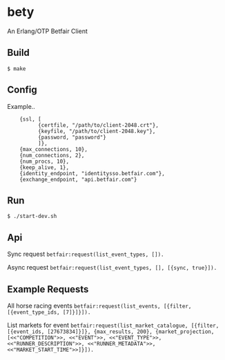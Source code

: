 bety
=====

An Erlang/OTP Betfair Client

Build
-----

``` $ make ```

Config
------

Example..

```
    {ssl, [
          {certfile, "/path/to/client-2048.crt"},
          {keyfile, "/path/to/client-2048.key"},
          {password, "password"}
          ]},
    {max_connections, 10},
    {num_connections, 2},
    {num_procs, 10},
    {keep_alive, 1},
    {identity_endpoint, "identitysso.betfair.com"},
    {exchange_endpoint, "api.betfair.com"}

```

Run
---

``` $ ./start-dev.sh ```


Api
---

Sync request
``` betfair:request(list_event_types, []). ```

Async request
``` betfair:request(list_event_types, [], [{sync, true}]). ```


Example Requests
----------------

All horse racing events
``` betfair:request(list_events, [{filter, [{event_type_ids, [7]}]}]). ```

List markets for event
``` betfair:request(list_market_catalogue, [{filter, [{event_ids, [27673834]}]}, {max_results, 200}, {market_projection, [<<"COMPETITION">>, <<"EVENT">>, <<"EVENT_TYPE">>, <<"RUNNER_DESCRIPTION">>, <<"RUNNER_METADATA">>, <<"MARKET_START_TIME">>]}]). ```
